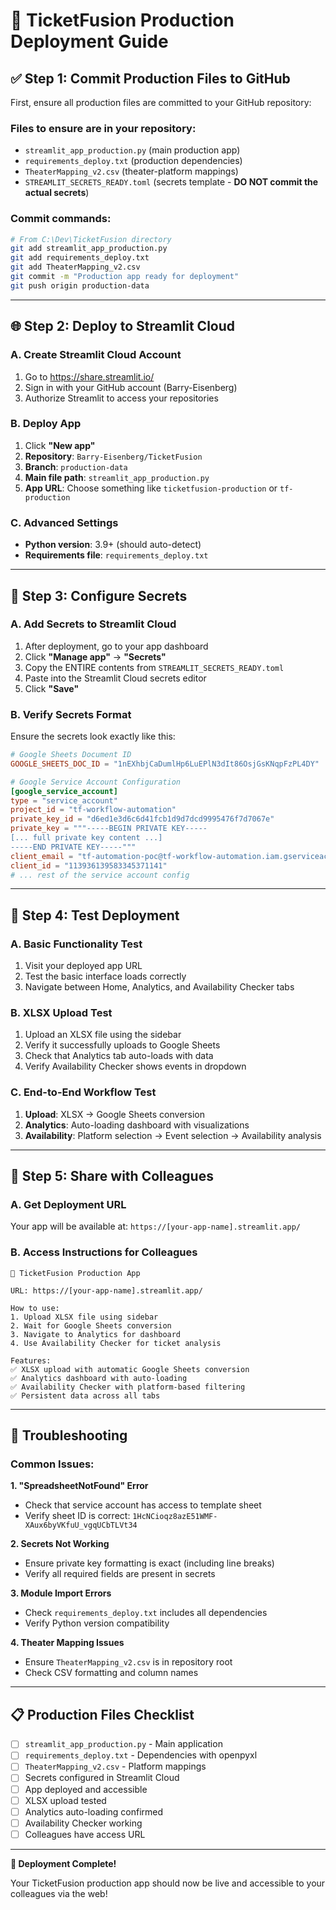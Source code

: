 # 🚀 TicketFusion Production Deployment Guide

## ✅ **Step 1: Commit Production Files to GitHub**

First, ensure all production files are committed to your GitHub repository:

### Files to ensure are in your repository:
- `streamlit_app_production.py` (main production app) 
- `requirements_deploy.txt` (production dependencies)
- `TheaterMapping_v2.csv` (theater-platform mappings)
- `STREAMLIT_SECRETS_READY.toml` (secrets template - **DO NOT commit the actual secrets**)

### Commit commands:
```bash
# From C:\Dev\TicketFusion directory
git add streamlit_app_production.py
git add requirements_deploy.txt  
git add TheaterMapping_v2.csv
git commit -m "Production app ready for deployment"
git push origin production-data
```

---

## 🌐 **Step 2: Deploy to Streamlit Cloud**

### A. Create Streamlit Cloud Account
1. Go to https://share.streamlit.io/
2. Sign in with your GitHub account (Barry-Eisenberg)
3. Authorize Streamlit to access your repositories

### B. Deploy App
1. Click **"New app"**
2. **Repository**: `Barry-Eisenberg/TicketFusion`
3. **Branch**: `production-data` 
4. **Main file path**: `streamlit_app_production.py`
5. **App URL**: Choose something like `ticketfusion-production` or `tf-production`

### C. Advanced Settings
- **Python version**: 3.9+ (should auto-detect)
- **Requirements file**: `requirements_deploy.txt`

---

## 🔐 **Step 3: Configure Secrets**

### A. Add Secrets to Streamlit Cloud
1. After deployment, go to your app dashboard
2. Click **"Manage app"** → **"Secrets"**
3. Copy the ENTIRE contents from `STREAMLIT_SECRETS_READY.toml` 
4. Paste into the Streamlit Cloud secrets editor
5. Click **"Save"**

### B. Verify Secrets Format
Ensure the secrets look exactly like this:
```toml
# Google Sheets Document ID
GOOGLE_SHEETS_DOC_ID = "1nEXhbjCaDumlHp6LuEPlN3dIt86OsjGsKNqpFzPL4DY"

# Google Service Account Configuration
[google_service_account]
type = "service_account"
project_id = "tf-workflow-automation"
private_key_id = "d6ed1e3d6c6d41fcb1d9d7dcd9995476f7d7067e"
private_key = """-----BEGIN PRIVATE KEY-----
[... full private key content ...]
-----END PRIVATE KEY-----"""
client_email = "tf-automation-poc@tf-workflow-automation.iam.gserviceaccount.com"
client_id = "113936139583345371141"
# ... rest of the service account config
```

---

## 🧪 **Step 4: Test Deployment**

### A. Basic Functionality Test
1. Visit your deployed app URL
2. Test the basic interface loads correctly
3. Navigate between Home, Analytics, and Availability Checker tabs

### B. XLSX Upload Test
1. Upload an XLSX file using the sidebar
2. Verify it successfully uploads to Google Sheets
3. Check that Analytics tab auto-loads with data
4. Verify Availability Checker shows events in dropdown

### C. End-to-End Workflow Test
1. **Upload**: XLSX → Google Sheets conversion
2. **Analytics**: Auto-loading dashboard with visualizations  
3. **Availability**: Platform selection → Event selection → Availability analysis

---

## 👥 **Step 5: Share with Colleagues**

### A. Get Deployment URL
Your app will be available at:
`https://[your-app-name].streamlit.app/`

### B. Access Instructions for Colleagues
```
🎫 TicketFusion Production App

URL: https://[your-app-name].streamlit.app/

How to use:
1. Upload XLSX file using sidebar
2. Wait for Google Sheets conversion 
3. Navigate to Analytics for dashboard
4. Use Availability Checker for ticket analysis

Features:
✅ XLSX upload with automatic Google Sheets conversion
✅ Analytics dashboard with auto-loading
✅ Availability Checker with platform-based filtering
✅ Persistent data across all tabs
```

---

## 🔧 **Troubleshooting**

### Common Issues:

**1. "SpreadsheetNotFound" Error**
- Check that service account has access to template sheet
- Verify sheet ID is correct: `1HcNCioqz8azE51WMF-XAux6byVKfuU_vgqUCbTLVt34`

**2. Secrets Not Working**
- Ensure private key formatting is exact (including line breaks)
- Verify all required fields are present in secrets

**3. Module Import Errors**
- Check `requirements_deploy.txt` includes all dependencies
- Verify Python version compatibility

**4. Theater Mapping Issues**
- Ensure `TheaterMapping_v2.csv` is in repository root
- Check CSV formatting and column names

---

## 📋 **Production Files Checklist**

- [ ] `streamlit_app_production.py` - Main application
- [ ] `requirements_deploy.txt` - Dependencies with openpyxl
- [ ] `TheaterMapping_v2.csv` - Platform mappings  
- [ ] Secrets configured in Streamlit Cloud
- [ ] App deployed and accessible
- [ ] XLSX upload tested
- [ ] Analytics auto-loading confirmed
- [ ] Availability Checker working
- [ ] Colleagues have access URL

---

**🎉 Deployment Complete!**

Your TicketFusion production app should now be live and accessible to your colleagues via the web!